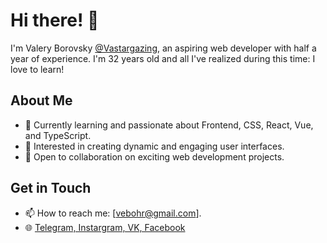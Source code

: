 # Hi there! 👋

I'm Valery Borovsky [@Vastargazing](https://github.com/Vastargazing), an aspiring web developer with half a year of experience. I'm 32 years old and all I've realized during this time: I love to learn!

## About Me
- 🌱 Currently learning and passionate about Frontend, CSS, React, Vue, and TypeScript.
- 👀 Interested in creating dynamic and engaging user interfaces.
- 💞 Open to collaboration on exciting web development projects.

## Get in Touch
- 📫 How to reach me: [vebohr@gmail.com].
- 🌐 [Telegram, Instargram, VK, Facebook](@vastargazing)




